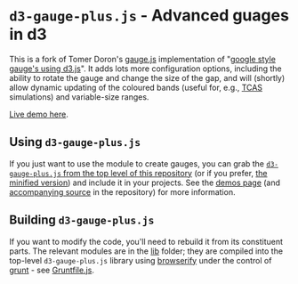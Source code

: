 # `d3-gauge-plus.js` - Advanced guages in d3

This is a fork of Tomer Doron's [gauge.js](https://gist.github.com/tomerd/1499279) implementation of "[google style gauge's using d3.js](http://tomerdoron.blogspot.co.uk/2011/12/google-style-gauges-using-d3js.html)".  It adds lots more configuration options, including the ability to rotate the gauge and change the size of the gap, and will (shortly) allow dynamic updating of the coloured bands (useful for, e.g., [TCAS](http://en.wikipedia.org/wiki/Traffic_collision_avoidance_system) simulations) and variable-size ranges.

[Live demo here](http://gimbo.github.io/d3-gauge-plus/demo/).

## Using `d3-gauge-plus.js`

If you just want to use the module to create gauges, you can grab the [`d3-gauge-plus.js` from the top level of this repository](https://github.com/gimbo/d3-gauge-plus/blob/master/d3-gauge-plus.js) (or if you prefer, [the minified version](https://github.com/gimbo/d3-gauge-plus/blob/master/d3-gauge-plus.min.js)) and include it in your projects.  See the [demos page](http://gimbo.github.io/d3-gauge-plus/demo/) (and [accompanying source](https://github.com/gimbo/d3-gauge-plus/tree/master/demo) in the repository) for more information.

## Building `d3-gauge-plus.js`

If you want to modify the code, you'll need to rebuild it from its constituent parts.  The relevant modules are in the [lib](https://github.com/gimbo/d3-gauge-plus/tree/master/lib) folder; they are compiled into the top-level `d3-gauge-plus.js` library using [browserify](http://browserify.org/) under the control of [grunt](http://gruntjs.com/) - see [Gruntfile.js](https://github.com/gimbo/d3-gauge-plus/blob/master/Gruntfile.js).
